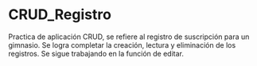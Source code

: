 # CRUD_Registro
Practica de aplicación CRUD, se refiere al registro de suscripción para un gimnasio. 
Se logra completar la creación, lectura y eliminación de los registros.
Se sigue trabajando en la función de editar.
